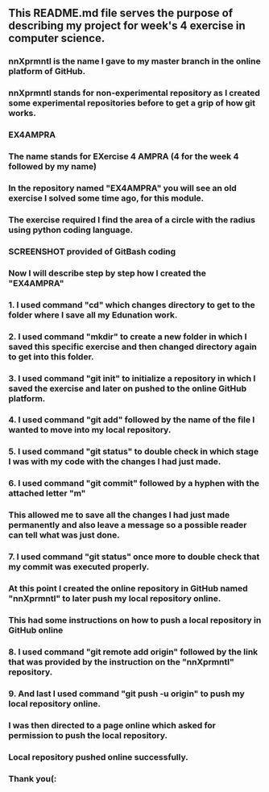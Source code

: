 ## This README.md file serves the purpose of describing my project for week's 4 exercise in computer science.
### nnXprmntl is the name I gave to my master branch in the online platform of GitHub.
### nnXprmntl stands for non-experimental repository as I created some experimental repositories before to get a grip of how git works.

### EX4AMPRA
### The name stands for EXercise 4 AMPRA (4 for the week 4 followed by my name)
### In the repository named "EX4AMPRA" you will see an old exercise I solved some time ago, for this module.
### The exercise required I find the area of a circle with the radius using python coding language.

### SCREENSHOT provided of GitBash coding
### Now I will describe step by step how I created the "EX4AMPRA"
### 1. I used command "cd" which changes directory to get to the folder where I save all my Edunation work.
### 2. I used command "mkdir" to create a new folder in which I saved this specific exercise and then changed directory again to get into this folder.
### 3. I used command "git init" to initialize a repository in which I saved the exercise and later on pushed to the online GitHub platform.
### 4. I used command "git add" followed by the name of the file I wanted to move into my local repository.
### 5. I used command "git status" to double check in which stage I was with my code with the changes I had just made.
### 6. I used command "git commit" followed by a hyphen with the attached letter "m"
### This allowed me to save all the changes I had just made permanently and also leave a message so a possible reader can tell what was just done.
### 7. I used command "git status" once more to double check that my commit was executed properly.
### At this point I created the online repository in GitHub named "nnXprmntl" to later push my local repository online.
### This had some instructions on how to push a local repository in GitHub online
### 8. I used command "git remote add origin" followed by the link that was provided by the instruction on the "nnXprmntl" repository.
### 9. And last I used command "git push -u origin" to push my local repository online.
### I was then directed to a page online which asked for permission to push the local repository.
### Local repository pushed online successfully.
### Thank you(:
